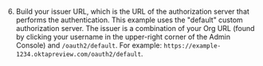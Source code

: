 6. Build your issuer URL, which is the URL of the authorization server that performs the authentication. This example uses the "default" custom authorization server. The issuer is a combination of your Org URL (found by clicking your username in the upper-right corner of the Admin Console) and `/oauth2/default`. For example: `https://example-1234.oktapreview.com/oauth2/default`.
